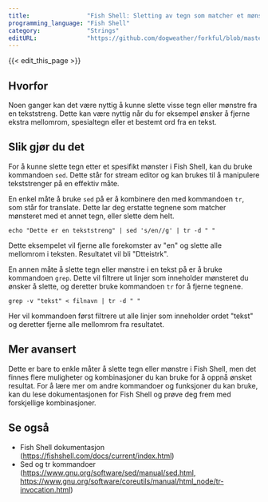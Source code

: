 ```yaml
---
title:                "Fish Shell: Sletting av tegn som matcher et mønster"
programming_language: "Fish Shell"
category:             "Strings"
editURL:              "https://github.com/dogweather/forkful/blob/master/content/no/fish-shell/deleting-characters-matching-a-pattern.md"
---
```


{{< edit_this_page >}}

## Hvorfor

Noen ganger kan det være nyttig å kunne slette visse tegn eller mønstre fra en tekststreng. Dette kan være nyttig når du for eksempel ønsker å fjerne ekstra mellomrom, spesialtegn eller et bestemt ord fra en tekst.

## Slik gjør du det

For å kunne slette tegn etter et spesifikt mønster i Fish Shell, kan du bruke kommandoen `sed`. Dette står for stream editor og kan brukes til å manipulere tekststrenger på en effektiv måte.

En enkel måte å bruke `sed` på er å kombinere den med kommandoen `tr`, som står for translate. Dette lar deg erstatte tegnene som matcher mønsteret med et annet tegn, eller slette dem helt.

```Fish Shell
echo "Dette er en tekststreng" | sed 's/en//g' | tr -d " "
```

Dette eksempelet vil fjerne alle forekomster av "en" og slette alle mellomrom i teksten. Resultatet vil bli "Dtteistrk".

En annen måte å slette tegn eller mønstre i en tekst på er å bruke kommandoen `grep`. Dette vil filtrere ut linjer som inneholder mønsteret du ønsker å slette, og deretter bruke kommandoen `tr` for å fjerne tegnene.

```Fish Shell
grep -v "tekst" < filnavn | tr -d " "
```

Her vil kommandoen først filtrere ut alle linjer som inneholder ordet "tekst" og deretter fjerne alle mellomrom fra resultatet.

## Mer avansert

Dette er bare to enkle måter å slette tegn eller mønstre i Fish Shell, men det finnes flere muligheter og kombinasjoner du kan bruke for å oppnå ønsket resultat. For å lære mer om andre kommandoer og funksjoner du kan bruke, kan du lese dokumentasjonen for Fish Shell og prøve deg frem med forskjellige kombinasjoner.

## Se også

- Fish Shell dokumentasjon (https://fishshell.com/docs/current/index.html)
- Sed og tr kommandoer (https://www.gnu.org/software/sed/manual/sed.html, https://www.gnu.org/software/coreutils/manual/html_node/tr-invocation.html)